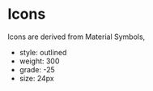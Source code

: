 # Icons

Icons are derived from Material Symbols,

- style: outlined
- weight: 300
- grade: -25
- size: 24px 